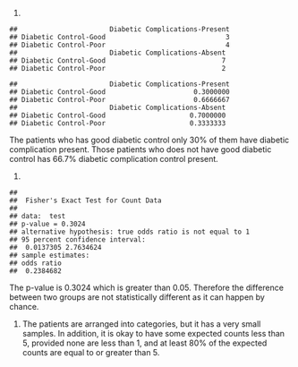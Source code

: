 1.  

<!-- -->

    ##                       Diabetic Complications-Present
    ## Diabetic Control-Good                              3
    ## Diabetic Control-Poor                              4
    ##                       Diabetic Complications-Absent
    ## Diabetic Control-Good                             7
    ## Diabetic Control-Poor                             2

    ##                       Diabetic Complications-Present
    ## Diabetic Control-Good                      0.3000000
    ## Diabetic Control-Poor                      0.6666667
    ##                       Diabetic Complications-Absent
    ## Diabetic Control-Good                     0.7000000
    ## Diabetic Control-Poor                     0.3333333

The patients who has good diabetic control only 30% of them have
diabetic complication present. Those patients who does not have good
diabetic control has 66.7% diabetic complication control present.

1.  

<!-- -->

    ## 
    ##  Fisher's Exact Test for Count Data
    ## 
    ## data:  test
    ## p-value = 0.3024
    ## alternative hypothesis: true odds ratio is not equal to 1
    ## 95 percent confidence interval:
    ##  0.0137305 2.7634624
    ## sample estimates:
    ## odds ratio 
    ##  0.2384682

The p-value is 0.3024 which is greater than 0.05. Therefore the
difference between two groups are not statistically different as it can
happen by chance.

1.  The patients are arranged into categories, but it has a very small
    samples. In addition, it is okay to have some expected counts less
    than 5, provided none are less than 1, and at least 80% of the
    expected counts are equal to or greater than 5.
